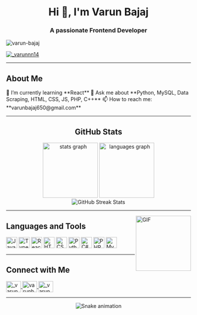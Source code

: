 <h1 align="center">Hi 👋, I'm Varun Bajaj</h1>
<h3 align="center">A passionate Frontend Developer</h3>

<p align="left"> <img src="https://komarev.com/ghpvc/?username=varun-bajaj&label=Profile%20views&color=0e75b6&style=flat" alt="varun-bajaj" /> </p>

<p align="left">
  <a href="https://twitter.com/_varunnn14" target="blank">
    <img src="https://img.shields.io/twitter/follow/_varunnn14?logo=twitter&style=for-the-badge" alt="_varunnn14" />
  </a>
</p>

---

<h2 align="left">About Me</h2>
<p>
  🌱 I’m currently learning **React**  
  💬 Ask me about **Python, MySQL, Data Scraping, HTML, CSS, JS, PHP, C++**  
  📫 How to reach me: **varunbajaj650@gmail.com**  
</p>

---

<h2 align="center">GitHub Stats</h2>
<div align="center">
  <img src="https://github-readme-stats.vercel.app/api?username=varun-bajaj&hide_title=false&hide_rank=false&show_icons=true&include_all_commits=true&count_private=true&disable_animations=false&theme=dracula&locale=en&hide_border=false" height="150" alt="stats graph" />
  <img src="https://github-readme-stats.vercel.app/api/top-langs?username=varun-bajaj&locale=en&hide_title=false&layout=compact&card_width=320&langs_count=5&theme=dracula&hide_border=false" height="150" alt="languages graph" />
</div>

<div align="center">
  <img src="https://github-readme-streak-stats.herokuapp.com/?user=varun-bajaj&theme=dracula&hide_border=false" alt="GitHub Streak Stats" />
</div>

---

<img align="right" height="150" src="https://i.imgflip.com/65efzo.gif" alt="GIF" />

<h2 align="left">Languages and Tools</h2>
<div align="left">
  <img src="https://cdn.jsdelivr.net/gh/devicons/devicon/icons/javascript/javascript-original.svg" height="30" alt="JavaScript" />
  <img src="https://cdn.jsdelivr.net/gh/devicons/devicon/icons/typescript/typescript-original.svg" height="30" alt="TypeScript" />
  <img src="https://cdn.jsdelivr.net/gh/devicons/devicon/icons/react/react-original.svg" height="30" alt="React" />
  <img src="https://cdn.jsdelivr.net/gh/devicons/devicon/icons/html5/html5-original.svg" height="30" alt="HTML5" />
  <img src="https://cdn.jsdelivr.net/gh/devicons/devicon/icons/css3/css3-original.svg" height="30" alt="CSS3" />
  <img src="https://cdn.jsdelivr.net/gh/devicons/devicon/icons/python/python-original.svg" height="30" alt="Python" />
  <img src="https://cdn.jsdelivr.net/gh/devicons/devicon/icons/csharp/csharp-original.svg" height="30" alt="C#" />
  <img src="https://cdn.jsdelivr.net/gh/devicons/devicon/icons/php/php-original.svg" height="30" alt="PHP" />
  <img src="https://cdn.jsdelivr.net/gh/devicons/devicon/icons/mysql/mysql-original-wordmark.svg" height="30" alt="MySQL" />
</div>

---

<h2 align="left">Connect with Me</h2>
<p align="left">
  <a href="https://twitter.com/_varunnn14" target="blank">
    <img align="center" src="https://raw.githubusercontent.com/rahuldkjain/github-profile-readme-generator/master/src/images/icons/Social/twitter.svg" alt="_varunnn14" height="30" width="40" />
  </a>
  <a href="https://linkedin.com/in/varunbajaj14" target="blank">
    <img align="center" src="https://raw.githubusercontent.com/rahuldkjain/github-profile-readme-generator/master/src/images/icons/Social/linked-in-alt.svg" alt="varunbajaj14" height="30" width="40" />
  </a>
  <a href="https://instagram.com/_varunnn14" target="blank">
    <img align="center" src="https://raw.githubusercontent.com/rahuldkjain/github-profile-readme-generator/master/src/images/icons/Social/instagram.svg" alt="_varunnn14" height="30" width="40" />
  </a>
</p>

---

<div align="center">
  <img src="https://raw.githubusercontent.com/maurodesouza/maurodesouza/output/snake.svg" alt="Snake animation" />
</div>
